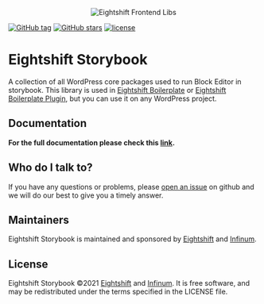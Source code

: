 <p align="center">
	<img alt="Eightshift Frontend Libs" src="https://raw.githubusercontent.com/infinum/eightshift-frontend-libs/develop/package/logo.svg?raw=true&sanitize=true"/>
</p>

[![GitHub tag](https://img.shields.io/github/tag/infinum/eightshift-storybook.svg?style=for-the-badge)](https://github.com/infinum/eightshift-storybook)
[![GitHub stars](https://img.shields.io/github/stars/infinum/eightshift-storybook.svg?style=for-the-badge&label=Stars)](https://github.com/infinum/eightshift-storybook/)
[![license](https://img.shields.io/github/license/infinum/eightshift-storybook.svg?style=for-the-badge)](https://github.com/infinum/eightshift-storybook)

# Eightshift Storybook

A collection of all WordPress core packages used to run Block Editor in storybook. This library is used in [Eightshift Boilerplate](https://github.com/infinum/eightshift-boilerplate) or [Eightshift Boilerplate Plugin](https://github.com/infinum/eightshift-boilerplate-plugin), but you can use it on any WordPress project.

## Documentation
**For the full documentation please check this [link](https://infinum.github.io/eightshift-docs).**

## Who do I talk to?

If you have any questions or problems, please [open an issue](https://github.com/infinum/eightshift-storybook/issues) on github and we will do our best to give you a timely answer.

## Maintainers
Eightshift Storybook is maintained and sponsored by
[Eightshift](https://eightshift.com) and [Infinum](https://infinum.com).

## License
Eightshift Storybook &copy;2021 [Eightshift](https://eightshift.com) and [Infinum](https://infinum.com). It is free software, and may be redistributed under the terms specified in the LICENSE file.
